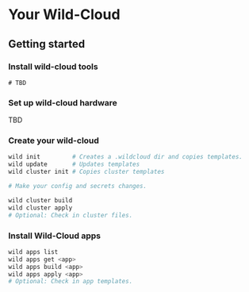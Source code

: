 # Your Wild-Cloud

## Getting started

### Install wild-cloud tools

```
# TBD
```

### Set up wild-cloud hardware

TBD

### Create your wild-cloud

```bash
wild init         # Creates a .wildcloud dir and copies templates.
wild update       # Updates templates
wild cluster init # Copies cluster templates

# Make your config and secrets changes.

wild cluster build
wild cluster apply
# Optional: Check in cluster files.
```

### Install Wild-Cloud apps

```bash
wild apps list
wild apps get <app>
wild apps build <app>
wild apps apply <app>
# Optional: Check in app templates.
```
